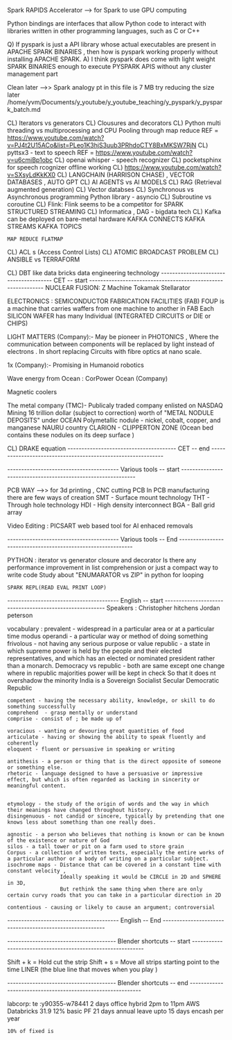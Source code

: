 Spark RAPIDS Accelerator --> for Spark to use GPU computing

Python bindings are interfaces that allow Python code to interact with libraries written in other programming languages, such as C or C++

Q)  If pyspark is just a API library whose actual executables are present in APACHE SPARK BINARIES , then how is pyspark
    working properly without installing APACHE SPARK.
A)  I think pyspark does come with light weight SPARK BINARIES enough to execute PYSPARK APIS without any 
    cluster management part 


Clean later -->> Spark analogy pt in this file is 7 MB try reducing the size later /home/yvm/Documents/y_youtube/y_youtube_teaching/y_pyspark/y_pyspark_batch.md



CL) Iterators vs generators
CL) Clousures and decorators
CL) Python multi threading vs multiprocessing and CPU Pooling through map reduce 
    REF = https://www.youtube.com/watch?v=PJ4t2U15ACo&list=PLeo1K3hjS3uub3PRhdoCTY8BxMKSW7RjN
CL) pyttsx3 - text to speech 
    REF = https://www.youtube.com/watch?v=u6cmiBp1obc
CL) openai whisper - speech recognizer
CL) pocketsphinx for speech rcognizer offline working 
CL) https://www.youtube.com/watch?v=SXsyLdKkKX0
CL) LANGCHAIN (HARRISON CHASE) , VECTOR DATABASES , AUTO GPT
CL) AI AGENTS vs AI MODELS
CL) RAG (Retrieval augmented generation)
CL) Vector databses
CL) Synchronous vs Asynchronous programming
    Python library - asyncio
CL) Subroutine vs coroutine
CL) Flink:
        Flink seems to be a competitor for SPARK STRUCTURED STREAMING 
CL) Informatica , DAG - bigdata tech 
CL) Kafka can be deployed on bare-metal hardware
    KAFKA CONNECTS
    KAFKA STREAMS
    KAFKA TOPICS

    MAP REDUCE FLATMAP
CL) ACL s (Access Control Lists)
CL) ATOMIC BROADCAST PROBLEM
CL) ANSIBLE vs TERRAFORM

CL) DBT like data bricks data engineering technology
--------------------------------------- CET -- start -------------------------------------------------------------
NUCLEAR FUSION:
    Z Machine 
    Tokamak
    Stellarator

ELECTRONICS :
    SEMICONDUCTOR FABRICATION FACILITIES (FAB)
        FOUP is a machine that carries waffers from one machine to another in FAB
        Each SILICON WAFER has many Individual (INTEGRATED CIRCUITS or DIE or CHIPS)


LIGHT MATTERS (Company):-   May be pioneer in PHOTONICS , Where the communication between components will be replaced by light 
                            instead of electrons . In short replacing Circuits with fibre optics at nano scale.

1x (Company):-  Promising in Humanoid robotics

Wave energy from Ocean :
    CorPower Ocean (Company)

Magnetic coolers

The metal company (TMC)-
    Publicaly traded company enlisted on NASDAQ
    Mining 16 trillion dollar (subject to correction) worth of "METAL NODULE DEPOSITS" under OCEAN 
    Polymetallic nodule - nickel, cobalt, copper, and manganese
    NAURU country 
    CLARION - CLIPPERTON ZONE  (Ocean bed contains these nodules on its deep surface )

CL) DRAKE equation 
--------------------------------------- CET -- end -------------------------------------------------------------





---------------------------------------- Various tools -- start -------------------------------------------------------------

PCB WAY -->> for 3d printing , CNC cutting PCB 
    In PCB manufacturing there are few ways of creation
        SMT - Surface mount technology
        THT - Through hole technology 
        HDI - High density interconnect
        BGA - Ball grid array


Video Editing :
    PICSART web based tool for AI enhaced removals 
    
---------------------------------------- Various tools -- End -------------------------------------------------------------

PYTHON :
    iterator vs generator
    closure and decorator 
    Is there any performance improvement in list comprehension or just a compact way to write code
    Study about "ENUMARATOR vs ZIP" in python for looping 

    SPARK REPL(READ EVAL PRINT LOOP)

---------------------------------------- English -- start --------------------------------------------------------
Speakers :
    Christopher hitchens 
    Jordan peterson

vocabulary :
    prevalent - widespread in a particular area or at a particular time
    modus operandi - a particular way or method of doing something
    frivolous - not having any serious purpose or value
    republic - a state in which supreme power is held by the people and their elected representatives, 
                and which has an elected or nominated president rather than a monarch.
    Democracy vs republic - both are same except one change where in republic majorities power will be kept in check
                            So that it does nt overshadow the minority 
    India is a Sovereign Socialist Secular Democratic Republic

    competent - having the necessary ability, knowledge, or skill to do something successfully
    comprehend  - grasp mentally or understand
    comprise - consist of ; be made up of

    voracious - wanting or devouring great quantities of food
    articulate - having or showing the ability to speak fluently and coherently
    eloquent - fluent or persuasive in speaking or writing

    antithesis - a person or thing that is the direct opposite of someone or something else.
    rhetoric - language designed to have a persuasive or impressive effect, but which is often regarded as lacking in sincerity or meaningful content.


    etymology - the study of the origin of words and the way in which their meanings have changed throughout history.
    disingenuous - not candid or sincere, typically by pretending that one knows less about something than one really does.

    agnostic - a person who believes that nothing is known or can be known of the existence or nature of God
    silos - a tall tower or pit on a farm used to store grain
    Corpus - a collection of written texts, especially the entire works of a particular author or a body of writing on a particular subject.
    isochrome maps - Distance that can be covered in a constant time with constant velocity ,
                     Ideally speaking it would be CIRCLE in 2D and SPHERE in 3D,
                     But rethink the same thing when there are only certain curvy roads that you can take in a particular direction in 2D

    contentious - causing or likely to cause an argument; controversial
---------------------------------------- English -- End ---------------------------------------------------------



--------------------------------------- Blender shortcuts -- start ------------------------------------------------------------

Shift + k = Hold cut the strip
Shift + s = Move all strips starting point to the time LINER (the blue line that moves when you play )


--------------------------------------- Blender shortcuts -- end ------------------------------------------------------------

labcorp:
    te :y90355-w78441
    2 days office hybrid
    2pm to 11pm
    AWS Databricks
    31.9
    12% basic PF
    21 days annual leave upto 15 days encash per year

    10% of fixed is 